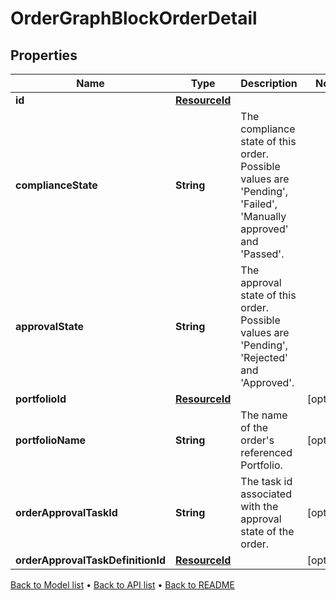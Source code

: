 

# OrderGraphBlockOrderDetail


## Properties

| Name | Type | Description | Notes |
|------------ | ------------- | ------------- | -------------|
|**id** | [**ResourceId**](ResourceId.md) |  |  |
|**complianceState** | **String** | The compliance state of this order. Possible values are &#39;Pending&#39;, &#39;Failed&#39;, &#39;Manually approved&#39; and &#39;Passed&#39;. |  |
|**approvalState** | **String** | The approval state of this order. Possible values are &#39;Pending&#39;, &#39;Rejected&#39; and &#39;Approved&#39;. |  |
|**portfolioId** | [**ResourceId**](ResourceId.md) |  |  [optional] |
|**portfolioName** | **String** | The name of the order&#39;s referenced Portfolio. |  [optional] |
|**orderApprovalTaskId** | **String** | The task id associated with the approval state of the order. |  [optional] |
|**orderApprovalTaskDefinitionId** | [**ResourceId**](ResourceId.md) |  |  [optional] |



[Back to Model list](../README.md#documentation-for-models) &#8226; [Back to API list](../README.md#documentation-for-api-endpoints) &#8226; [Back to README](../README.md)


